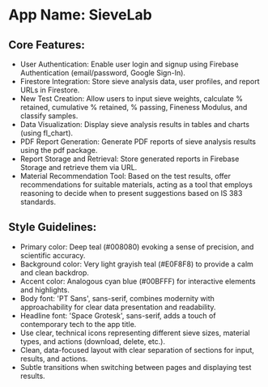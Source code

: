 # **App Name**: SieveLab

## Core Features:

- User Authentication: Enable user login and signup using Firebase Authentication (email/password, Google Sign-In).
- Firestore Integration: Store sieve analysis data, user profiles, and report URLs in Firestore.
- New Test Creation: Allow users to input sieve weights, calculate % retained, cumulative % retained, % passing, Fineness Modulus, and classify samples.
- Data Visualization: Display sieve analysis results in tables and charts (using fl_chart).
- PDF Report Generation: Generate PDF reports of sieve analysis results using the pdf package.
- Report Storage and Retrieval: Store generated reports in Firebase Storage and retrieve them via URL.
- Material Recommendation Tool: Based on the test results, offer recommendations for suitable materials, acting as a tool that employs reasoning to decide when to present suggestions based on IS 383 standards.

## Style Guidelines:

- Primary color: Deep teal (#008080) evoking a sense of precision, and scientific accuracy.
- Background color: Very light grayish teal (#E0F8F8) to provide a calm and clean backdrop.
- Accent color: Analogous cyan blue (#00BFFF) for interactive elements and highlights.
- Body font: 'PT Sans', sans-serif, combines modernity with approachability for clear data presentation and readability.
- Headline font: 'Space Grotesk', sans-serif, adds a touch of contemporary tech to the app title.
- Use clear, technical icons representing different sieve sizes, material types, and actions (download, delete, etc.).
- Clean, data-focused layout with clear separation of sections for input, results, and actions.
- Subtle transitions when switching between pages and displaying test results.